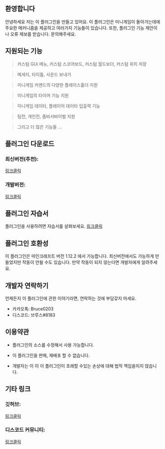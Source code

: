 
## 환영합니다
안녕하세요 저는 이 플러그인을 만들고 있어요.
이 플러그인은 미니게임이 돌아가는데에 주요한 메커니즘을 제공하고 여러가지 기능들이 있습니다. 
또한, 플러그인 기능 제안이나 오류 제보를 받습니다. 문의해주세요.

## 지원되는 기능
> 커스텀 GUi 메뉴, 커스텀 스코어보드, 커스텀 월드보더, 커스텀 위치 저장 

> 메세지, 타이틀, 사운드 보내기 

> 미니게임 커맨드의 다양한 플레이스홀더 지원 

> 미니게임의 타이머 기능 지원

> 미니게임 데이타, 플레이어 데이타 입출력 기능

> 팀전, 개인전, 좀비서바이벌 지원

> 그리고 더 많은 기능들 ...

## 플러그인 다운로드 
### 최신버전(추천): 
[링크클릭](https://github.com/FreedyPlugins/FreedyMinigameMaker/releases/latest/download/FreedyMinigameMaker.jar)
### 개발버전: 
[링크클릭](https://github.com/FreedyPlugins/FreedyMinigameMaker/raw/master/FreedyMinigameMaker.jar)

## 플러그인 자습서
플러그인을 사용하려면 자습서를 살펴보세요. [링크클릭](https://github.com/FreedyPlugins/FreedyMinigameMaker/wiki)

## 플러그인 호환성
이 플러그인은 마인크래프트 버전 1.12.2 에서 가능합니다. 최신버전에서도 가능하게 만들었지만 작동이 안될 수도 있습니다. 
만약 작동이 되지 않는다면 개발자에게 알려주세요. 

## 개발자 연락하기
언제든지 이 플러그인에 관한 이야기라면, 연락하는 것에 부담갖지 마세요.
- 카카오톡: Bruce0203
- 디스코드: 브루스#8183

## 이용약관
- 플러그인의 소스를 수정해서 사용 가능합니다.

- 이 플러그인을 판매, 재배포 할 수 없습니다.

- 개발자는 이 이 이 플러그인이 초래할 수있는 손상에 대해 법적 책임을지지 않습니다.

## 기타 링크
### 깃허브:
[링크클릭](https://github.com/FreedyPlugins/FreedyMinigameMaker)
### 디스코드 커뮤니티: 
[링크클릭](https://discord.gg/xej5Ut3)
